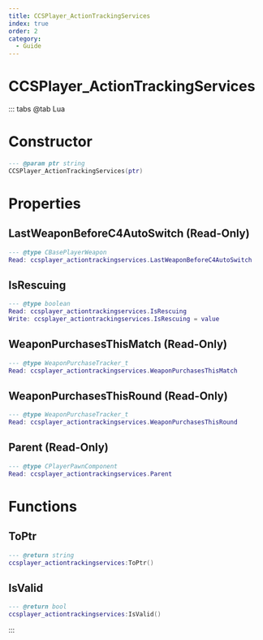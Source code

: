 ```yaml
---
title: CCSPlayer_ActionTrackingServices
index: true
order: 2
category:
  - Guide
---
```


# CCSPlayer_ActionTrackingServices

::: tabs
@tab Lua
# Constructor
```lua
--- @param ptr string
CCSPlayer_ActionTrackingServices(ptr)
```
# Properties
## LastWeaponBeforeC4AutoSwitch (Read-Only)
```lua
--- @type CBasePlayerWeapon
Read: ccsplayer_actiontrackingservices.LastWeaponBeforeC4AutoSwitch
```
## IsRescuing 
```lua
--- @type boolean
Read: ccsplayer_actiontrackingservices.IsRescuing
Write: ccsplayer_actiontrackingservices.IsRescuing = value
```
## WeaponPurchasesThisMatch (Read-Only)
```lua
--- @type WeaponPurchaseTracker_t
Read: ccsplayer_actiontrackingservices.WeaponPurchasesThisMatch
```
## WeaponPurchasesThisRound (Read-Only)
```lua
--- @type WeaponPurchaseTracker_t
Read: ccsplayer_actiontrackingservices.WeaponPurchasesThisRound
```
## Parent (Read-Only)
```lua
--- @type CPlayerPawnComponent
Read: ccsplayer_actiontrackingservices.Parent
```
# Functions
## ToPtr
```lua
--- @return string
ccsplayer_actiontrackingservices:ToPtr()
```
## IsValid
```lua
--- @return bool
ccsplayer_actiontrackingservices:IsValid()
```

:::